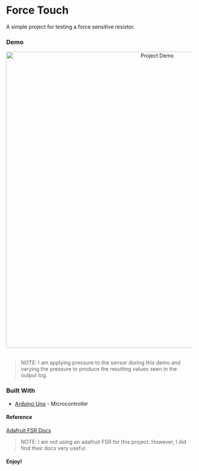 # Force Touch

A simple project for testing a force sensitive resistor. 

### Demo

<div align="center">
    <img src="https://github.com/milesbowles/Force-Touch/blob/master/example/demo.gif" alt="Project Demo" width="800"/>
</div>

<br>

> NOTE: I am applying pressure to the sensor during this demo and varying the pressure to produce the resulting values seen in the output log.  

### Built With
* [Arduino Uno](https://www.arduino.cc/) - Microcontroller

#### Reference

[Adafruit FSR Docs](https://learn.adafruit.com/force-sensitive-resistor-fsr/using-an-fsr)

> NOTE: I am not using an adafruit FSR for this project. However, I did find their docs very useful.

#### Enjoy!